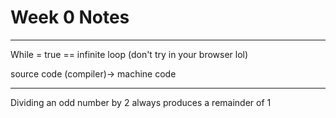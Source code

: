# Week 0 Notes
---
<!-- *Why do binary letters start at 65?* -->
While = true == infinite loop (don't try in your browser lol)

source code (compiler)-> machine code

---

Dividing an odd number by 2 always produces a remainder of 1